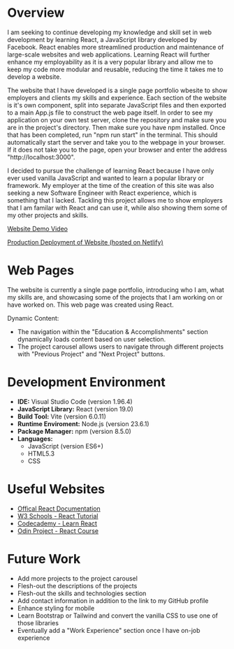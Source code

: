 # Overview

I am seeking to continue developing my knowledge and skill set in web development by learning React, a JavaScript library developed by Facebook. React enables more streamlined production and maintenance of large-scale websites and web applications. Learning React will further enhance my employability as it is a very popular library and allow me to keep my code more modular and reusable, reducing the time it takes me to develop a website. 

The website that I have developed is a single page portfolio wbesite to show employers and clients my skills and experience. Each section of the website is it's own component, split into separate JavaScript files and then exported to a main App.js file to construct the web page itself. In order to see my application on your own test server, clone the repository and make sure you are in the project's directory. Then make sure you have npm installed. Once that has been completed, run "npm run start" in the terminal. This should automatically start the server and take you to the webpage in your browser. If it does not take you to the page, open your browser and enter the address "http://localhost:3000".

I decided to pursue the challenge of learning React because I have only ever used vanilla JavaScript and wanted to learn a popular library or framework. My employer at the time of the creation of this site was also seeking a new Software Engineer with React experience, which is something that I lacked. Tackling this project allows me to show employers that I am familar with React and can use it, while also showing them some of my other projects and skills. 

[Website Demo Video](https://youtu.be/crT_c_wCwuY)

[Production Deployment of Website (hosted on Netlify)](https://fancy-elf-445453.netlify.app/)

# Web Pages

The website is currently a single page portfolio, introducing who I am, what my skills are, and showcasing some of the projects that I am working on or have worked on. This web page was created using React. 

Dynamic Content: 

* The navigation within the "Education & Accomplishments" section dynamically loads content based on user selection.
* The project carousel allows users to navigate through different projects with "Previous Project" and "Next Project" buttons.

# Development Environment

- **IDE:** Visual Studio Code (version 1.96.4)
- **JavaScript Library:** React (version 19.0)
- **Build Tool:** Vite (version 6.0.11)
- **Runtime Enviroment:** Node.js (version 23.6.1)
- **Package Manager:** npm (version 8.5.0)
- **Languages:** 
    * JavaScript (version ES6+)
    * HTML5.3
    * CSS


# Useful Websites

* [Offical React Documentation](https://react.dev/reference/react)
* [W3 Schools - React Tutorial](https://www.w3schools.com/react/)
* [Codecademy - Learn React](https://www.codecademy.com/learn/react-101)
* [Odin Project - React Course](https://www.theodinproject.com/paths/full-stack-javascript/courses/react)

# Future Work

* Add more projects to the project carousel 
* Flesh-out the descriptions of the projects
* Flesh-out the skills and technologies section
* Add contact information in addition to the link to my GitHub profile
* Enhance styling for mobile
* Learn Bootstrap or Tailwind and convert the vanilla CSS to use one of those libraries
* Eventually add a "Work Experience" section once I have on-job experience